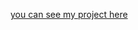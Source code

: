 [you can see my project here](https://6617dc2fce9472008a77cab2--creative-crostata-8d9a9e.netlify.app/)
